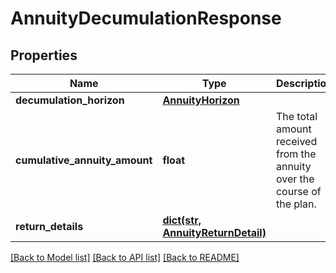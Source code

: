 # AnnuityDecumulationResponse

## Properties
Name | Type | Description | Notes
------------ | ------------- | ------------- | -------------
**decumulation_horizon** | [**AnnuityHorizon**](AnnuityHorizon.md) |  | 
**cumulative_annuity_amount** | **float** | The total amount received from the annuity over the course of the plan. | 
**return_details** | [**dict(str, AnnuityReturnDetail)**](AnnuityReturnDetail.md) |  | 

[[Back to Model list]](../README.md#documentation-for-models) [[Back to API list]](../README.md#documentation-for-api-endpoints) [[Back to README]](../README.md)


